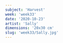 ```yaml
---
subject: 'Harvest'
week: 'week33'
date: '2020-10-23'
artist: 'Sally'
dimensions: '20x30 cm'
slug: 'week33/Sally.jpg'
---
```

